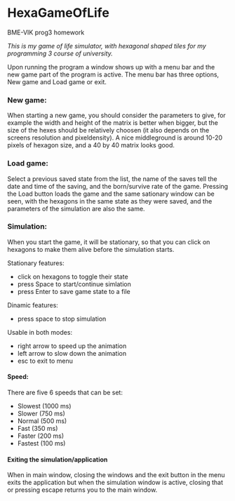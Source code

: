 # HexaGameOfLife
BME-VIK prog3 homework

*This is my game of life simulator, with hexagonal shaped tiles for my programming 3 course of university.*

Upon running the program a window shows up with a menu bar and the new game part of the program is active.
The menu bar has three options, New game and Load game or exit.
### New game:
When starting a new game, you should consider the parameters to give,
for example the width and height of the matrix is better when bigger,
but the size of the hexes should be relatively choosen (it also depends on the screens resolution and pixeldensity).
A nice middleground is around 10-20 pixels of hexagon size, and a 40 by 40 matrix looks good.
### Load game:
Select a previous saved state from the list, the name of the saves tell the date and time of the saving,
and the born/survive rate of the game.
Pressing the Load button loads the game and the same sationary window can be seen, with the hexagons in
the same state as they were saved, and the parameters of the simulation are also the same.

### Simulation:

When you start the game, it will be stationary, so that you can click on hexagons to make them alive before the simulation starts.

Stationary features:
* click on hexagons to toggle their state
* press Space to start/continue simlation
* press Enter to save game state to a file

Dinamic features:
* press space to stop simulation

Usable in both modes:
* right arrow to speed up the animation
* left arrow to slow down the animation
* esc to exit to menu

#### Speed:
There are five 6 speeds that can be set:

* Slowest   (1000 ms)
* Slower    (750 ms)
* Normal    (500 ms)
* Fast      (350 ms)
* Faster    (200 ms)
* Fastest   (100 ms)
#### Exiting the simulation/application
When in main window, closing the windows and the exit button in the menu exits the application but when the simulation window is active, closing that or pressing escape returns you to the main window.

